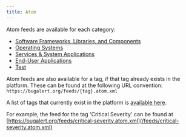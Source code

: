 ```yaml
---
title: Atom
---
```


Atom feeds are available for each category:

* [Software Frameworks, Libraries, and Components](/feeds/software-frameworks-libraries-and-components.atom.xml)
* [Operating Systems](/feeds/operating-systems.atom.xml)
* [Services & System Applications](/feeds/services-system-applications.atom.xml)
* [End-User Applications](/feeds/end-user-applications.atom.xml)
* [Test](/feeds/test.atom.xml)


Atom feeds are also available for a tag, if that tag already exists in the platform. These can be found at the following URL convention:
`https://bugalert.org/feeds/{tag}.atom.xml`

A list of tags that currently exist in the platform is [available here](/tags.html).

For example, the feed for the tag 'Critical Severity' can be found at [https://bugalert.org/feeds/critical-severity.atom.xml](/feeds/critical-severity.atom.xml)
